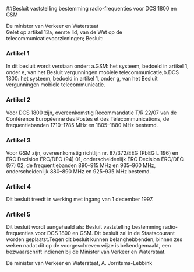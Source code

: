 <meta http-equiv='Content-Type' content='text/html; charset=utf-8' />

##Besluit vaststelling bestemming radio-frequenties voor DCS 1800 en GSM

De minister van Verkeer en Waterstaat  
Gelet op artikel 13a, eerste lid, van de Wet op de telecommunicatievoorzieningen;
Besluit:    

### Artikel  1  

In dit besluit wordt verstaan onder: a.GSM: het systeem, bedoeld in artikel 1, onder e, van het Besluit vergunningen mobiele telecommunicatie;b.DCS 1800: het systeem, bedoeld in artikel 1, onder g, van het Besluit vergunningen mobiele telecommunicatie. 

### Artikel  2  

Voor DCS 1800 zijn, overeenkomstig Recommandatie T/R 22/07 van de Conférence Européenne des Postes et des Télécommunications, de frequentiebanden 1710–1785 MHz en 1805–1880 MHz bestemd. 

### Artikel  3  

Voor GSM zijn, overeenkomstig richtlijn nr. 87/372/EEG (PbEG L 196) en ERC Decision ERC/DEC (94) 01, onderscheidenlijk ERC Decision ERC/DEC (97) 02, de frequentiebanden 890–915 MHz en 935–960 MHz, onderscheidenlijk 880–890 MHz en 925–935 MHz bestemd. 

### Artikel  4  

Dit besluit treedt in werking met ingang van 1 december 1997. 

### Artikel  5  

Dit besluit wordt aangehaald als: Besluit vaststelling bestemming radio-frequenties voor DCS 1800 en GSM. 
Dit besluit zal in de Staatscourant worden geplaatst.Tegen dit besluit kunnen belanghebbenden, binnen zes weken nadat dit op de voorgeschreven wijze is bekendgemaakt, een bezwaarschrift indienen bij de Minister van Verkeer en Waterstaat. 

De 
minister van Verkeer en Waterstaat, 
A. Jorritsma-Lebbink      
